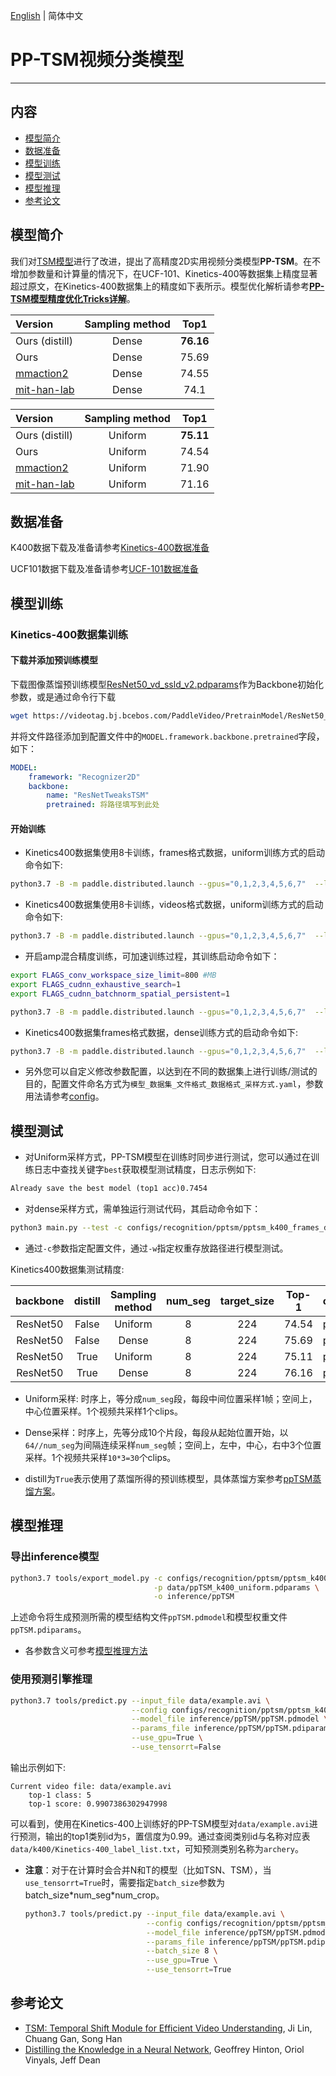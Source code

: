 [English](../../../en/model_zoo/recognition/pp-tsm.md) | 简体中文

# PP-TSM视频分类模型

---
## 内容

- [模型简介](#模型简介)
- [数据准备](#数据准备)
- [模型训练](#模型训练)
- [模型测试](#模型测试)
- [模型推理](#模型推理)
- [参考论文](#参考论文)


## 模型简介

我们对[TSM模型](./tsm.md)进行了改进，提出了高精度2D实用视频分类模型**PP-TSM**。在不增加参数量和计算量的情况下，在UCF-101、Kinetics-400等数据集上精度显著超过原文，在Kinetics-400数据集上的精度如下表所示。模型优化解析请参考[**PP-TSM模型精度优化Tricks详解**](https://zhuanlan.zhihu.com/p/382134297)。

| Version | Sampling method | Top1 |
| :------ | :----------: | :----: |
| Ours (distill) | Dense | **76.16** |
| Ours | Dense | 75.69 |
| [mmaction2](https://github.com/open-mmlab/mmaction2/blob/master/configs/recognition/tsm/README.md) | Dense | 74.55 |
| [mit-han-lab](https://github.com/mit-han-lab/temporal-shift-module) | Dense | 74.1 |

| Version | Sampling method | Top1 |
| :------ | :----------: | :----: |
| Ours (distill) | Uniform | **75.11** |
| Ours | Uniform | 74.54 |
| [mmaction2](https://github.com/open-mmlab/mmaction2/blob/master/configs/recognition/tsm/README.md) |  Uniform | 71.90 |
| [mit-han-lab](https://github.com/mit-han-lab/temporal-shift-module)  | Uniform | 71.16 |


## 数据准备

K400数据下载及准备请参考[Kinetics-400数据准备](../../dataset/k400.md)

UCF101数据下载及准备请参考[UCF-101数据准备](../../dataset/ucf101.md)


## 模型训练

### Kinetics-400数据集训练

#### 下载并添加预训练模型

下载图像蒸馏预训练模型[ResNet50_vd_ssld_v2.pdparams](https://videotag.bj.bcebos.com/PaddleVideo/PretrainModel/ResNet50_vd_ssld_v2_pretrained.pdparams)作为Backbone初始化参数，或是通过命令行下载

```bash
wget https://videotag.bj.bcebos.com/PaddleVideo/PretrainModel/ResNet50_vd_ssld_v2_pretrained.pdparams
```

并将文件路径添加到配置文件中的`MODEL.framework.backbone.pretrained`字段，如下：

```yaml
MODEL:
    framework: "Recognizer2D"
    backbone:
        name: "ResNetTweaksTSM"
        pretrained: 将路径填写到此处
```

#### 开始训练

- Kinetics400数据集使用8卡训练，frames格式数据，uniform训练方式的启动命令如下:

```bash
python3.7 -B -m paddle.distributed.launch --gpus="0,1,2,3,4,5,6,7"  --log_dir=log_pptsm  main.py  --validate -c configs/recognition/pptsm/pptsm_k400_frames_uniform.yaml
```

- Kinetics400数据集使用8卡训练，videos格式数据，uniform训练方式的启动命令如下:

```bash
python3.7 -B -m paddle.distributed.launch --gpus="0,1,2,3,4,5,6,7"  --log_dir=log_pptsm  main.py  --validate -c configs/recognition/pptsm/pptsm_k400_videos_uniform.yaml
```

- 开启amp混合精度训练，可加速训练过程，其训练启动命令如下：

```bash
export FLAGS_conv_workspace_size_limit=800 #MB
export FLAGS_cudnn_exhaustive_search=1
export FLAGS_cudnn_batchnorm_spatial_persistent=1

python3.7 -B -m paddle.distributed.launch --gpus="0,1,2,3,4,5,6,7"  --log_dir=log_pptsm  main.py  --amp --validate -c configs/recognition/pptsm/pptsm_k400_frames_uniform.yaml
```

- Kinetics400数据集frames格式数据，dense训练方式的启动命令如下:

```bash
python3.7 -B -m paddle.distributed.launch --gpus="0,1,2,3,4,5,6,7"  --log_dir=log_pptsm  main.py  --validate -c configs/recognition/pptsm/pptsm_k400_frames_dense.yaml
```

- 另外您可以自定义修改参数配置，以达到在不同的数据集上进行训练/测试的目的，配置文件命名方式为`模型_数据集_文件格式_数据格式_采样方式.yaml`，参数用法请参考[config](../../tutorials/config.md)。


## 模型测试

- 对Uniform采样方式，PP-TSM模型在训练时同步进行测试，您可以通过在训练日志中查找关键字`best`获取模型测试精度，日志示例如下:

```txt
Already save the best model (top1 acc)0.7454
```

- 对dense采样方式，需单独运行测试代码，其启动命令如下：

```bash
python3 main.py --test -c configs/recognition/pptsm/pptsm_k400_frames_dense.yaml -w output/ppTSM/ppTSM_best.pdparams
```

- 通过`-c`参数指定配置文件，通过`-w`指定权重存放路径进行模型测试。


Kinetics400数据集测试精度:

| backbone | distill | Sampling method | num_seg | target_size | Top-1 | checkpoints |
| :------: | :----------: | :----: | :----: | :----: | :----: | :---- |
| ResNet50 | False | Uniform | 8 | 224 | 74.54 | [ppTSM_k400_uniform.pdparams](https://videotag.bj.bcebos.com/PaddleVideo-release2.1/PPTSM/ppTSM_k400_uniform.pdparams) |
| ResNet50 | False | Dense | 8 | 224 | 75.69 | [ppTSM_k400_dense.pdparams](https://videotag.bj.bcebos.com/PaddleVideo-release2.1/PPTSM/ppTSM_k400_dense.pdparams) |
| ResNet50 | True | Uniform | 8 | 224 | 75.11 | [ppTSM_k400_uniform_distill.pdparams](https://videotag.bj.bcebos.com/PaddleVideo-release2.1/PPTSM/ppTSM_k400_uniform_distill.pdparams) |
| ResNet50 | True | Dense | 8 | 224 | 76.16 | [ppTSM_k400_dense_distill.pdparams](https://videotag.bj.bcebos.com/PaddleVideo-release2.1/PPTSM/ppTSM_k400_dense_distill.pdparams) |

- Uniform采样: 时序上，等分成`num_seg`段，每段中间位置采样1帧；空间上，中心位置采样。1个视频共采样1个clips。

- Dense采样：时序上，先等分成10个片段，每段从起始位置开始，以`64//num_seg`为间隔连续采样`num_seg`帧；空间上，左中，中心，右中3个位置采样。1个视频共采样`10*3=30`个clips。

- distill为`True`表示使用了蒸馏所得的预训练模型，具体蒸馏方案参考[ppTSM蒸馏方案](TODO)。


## 模型推理

### 导出inference模型

```bash
python3.7 tools/export_model.py -c configs/recognition/pptsm/pptsm_k400_frames_uniform.yaml \
                                -p data/ppTSM_k400_uniform.pdparams \
                                -o inference/ppTSM
```

上述命令将生成预测所需的模型结构文件`ppTSM.pdmodel`和模型权重文件`ppTSM.pdiparams`。

- 各参数含义可参考[模型推理方法](https://github.com/PaddlePaddle/PaddleVideo/blob/release/2.0/docs/zh-CN/start.md#2-%E6%A8%A1%E5%9E%8B%E6%8E%A8%E7%90%86)

### 使用预测引擎推理

```bash
python3.7 tools/predict.py --input_file data/example.avi \
                           --config configs/recognition/pptsm/pptsm_k400_frames_uniform.yaml \
                           --model_file inference/ppTSM/ppTSM.pdmodel \
                           --params_file inference/ppTSM/ppTSM.pdiparams \
                           --use_gpu=True \
                           --use_tensorrt=False
```


输出示例如下:

```
Current video file: data/example.avi
	top-1 class: 5
	top-1 score: 0.9907386302947998
```


可以看到，使用在Kinetics-400上训练好的PP-TSM模型对`data/example.avi`进行预测，输出的top1类别id为`5`，置信度为0.99。通过查阅类别id与名称对应表`data/k400/Kinetics-400_label_list.txt`，可知预测类别名称为`archery`。

- **注意**：对于在计算时会合并N和T的模型（比如TSN、TSM），当`use_tensorrt=True`时，需要指定`batch_size`参数为batch_size\*num_seg\*num_crop。

    ```bash
    python3.7 tools/predict.py --input_file data/example.avi \
                               --config configs/recognition/pptsm/pptsm_k400_frames_uniform.yaml \
                               --model_file inference/ppTSM/ppTSM.pdmodel \
                               --params_file inference/ppTSM/ppTSM.pdiparams \
                               --batch_size 8 \
                               --use_gpu=True \
                               --use_tensorrt=True
    ```
## 参考论文

- [TSM: Temporal Shift Module for Efficient Video Understanding](https://arxiv.org/pdf/1811.08383.pdf), Ji Lin, Chuang Gan, Song Han
- [Distilling the Knowledge in a Neural Network](https://arxiv.org/abs/1503.02531), Geoffrey Hinton, Oriol Vinyals, Jeff Dean
